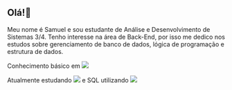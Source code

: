 ## Olá!👋
Meu nome é Samuel e sou estudante de Análise e Desenvolvimento de Sistemas 3/4. Tenho interesse na área de Back-End, por isso me dedico nos estudos sobre gerenciamento de banco de dados, lógica de programação e estrutura de dados.

Conhecimento básico em   ![](https://img.shields.io/badge/C-00599C?style=for-the-badge&logo=c&logoColor=white)


Atualmente estudando ![](https://img.shields.io/badge/C%23-239120?style=for-the-badge&logo=c-sharp&logoColor=white)  e SQL utilizando ![](https://img.shields.io/badge/PostgreSQL-316192?style=for-the-badge&logo=postgresql&logoColor=white) 
